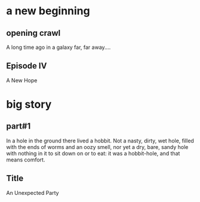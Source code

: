 # a new beginning

## opening crawl
A long time ago in a galaxy far, far away....

## Episode IV
A New Hope

# big story

## part#1
In a hole in the ground there lived a hobbit. Not a nasty, dirty, wet hole, filled with the
ends of worms and an oozy smell, nor yet a dry, bare, sandy hole with nothing in it to sit down
on or to eat: it was a hobbit-hole, and that means comfort.

## Title
An Unexpected Party
